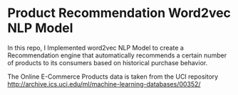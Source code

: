 # Product Recommendation Word2vec NLP Model
 
In this repo, I Implemented word2vec NLP Model to create a Recommendation engine that automatically recommends a certain number of products to its consumers based on historical purchase behavior.

The Online E-Commerce Products data is taken from the UCI repository http://archive.ics.uci.edu/ml/machine-learning-databases/00352/

